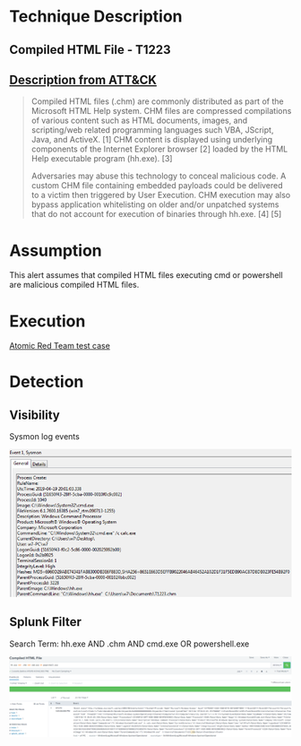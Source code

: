 # Technique Description
## Compiled HTML File - T1223
## [Description from ATT&CK](https://attack.mitre.org/techniques/T1223/)
<blockquote>
Compiled HTML files (.chm) are commonly distributed as part of the Microsoft HTML Help system. CHM files are compressed compilations of various content such as HTML documents, images, and scripting/web related programming languages such VBA, JScript, Java, and ActiveX. [1] CHM content is displayed using underlying components of the Internet Explorer browser [2] loaded by the HTML Help executable program (hh.exe). [3]

Adversaries may abuse this technology to conceal malicious code. A custom CHM file containing embedded payloads could be delivered to a victim then triggered by User Execution. CHM execution may also bypass application whitelisting on older and/or unpatched systems that do not account for execution of binaries through hh.exe. [4] [5]
</blockquote>

# Assumption
This alert assumes that compiled HTML files executing cmd or powershell are malicious compiled HTML files.

# Execution
[Atomic Red Team test case](https://github.com/redcanaryco/atomic-red-team/tree/64ac0fea1f8641b2334340d3fdcc80b2081a6ee2/atomics/T1223)

# Detection

## Visibility
Sysmon log events

![alt text](pictures/compHTML.png)

## Splunk Filter
Search Term: hh.exe AND .chm AND cmd.exe OR powershell.exe

![alt text](pictures/compHTMLAlert.png)
